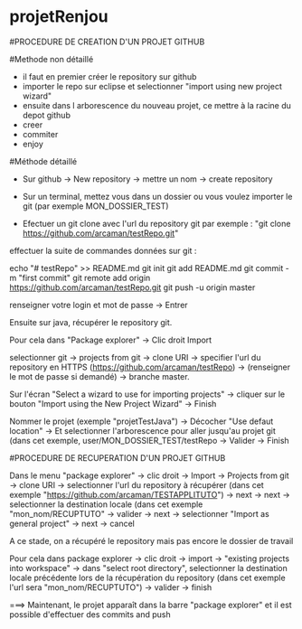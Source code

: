 # projetRenjou

#PROCEDURE DE CREATION D'UN PROJET GITHUB

#Methode non détaillé
- il faut en premier créer le repository sur github
- importer le repo sur eclipse et selectionner "import using new project wizard"
- ensuite dans l arborescence du nouveau projet, ce mettre à la racine du depot github
- creer
- commiter
- enjoy


#Méthode détaillé
- Sur github -> New repository -> mettre un nom -> create repository

- Sur un terminal, mettez vous dans un dossier ou vous voulez importer le git (par exemple MON_DOSSIER_TEST)

- Efectuer un git clone avec l'url du repository git par exemple : "git clone https://github.com/arcaman/testRepo.git"

effectuer la suite de commandes données sur git : 

echo "# testRepo" >> README.md
git init
git add README.md
git commit -m "first commit"
git remote add origin https://github.com/arcaman/testRepo.git
git push -u origin master

renseigner votre login et mot de passe -> Entrer

Ensuite sur java, récupérer le repository git.

Pour cela dans "Package explorer" -> Clic droit Import 

selectionner git -> projects from git -> clone URI -> specifier l'url du repository en HTTPS (https://github.com/arcaman/testRepo) -> (renseigner le mot de passe si demandé) -> branche master.

Sur l'écran "Select a wizard to use for importing projects" -> cliquer sur le bouton "Import using the New Project Wizard" -> Finish

Nommer le projet (exemple "projetTestJava") -> Décocher "Use defaut location" -> Et selectionner l'arborescence pour aller jusqu'au projet git (dans cet exemple, user/MON_DOSSIER_TEST/testRepo -> Valider -> Finish


#PROCEDURE DE RECUPERATION D'UN PROJET GITHUB

Dans le menu "package explorer" -> clic droit -> Import -> Projects from git -> clone URI -> selectionner l'url du repository à récupérer (dans cet exemple "https://github.com/arcaman/TESTAPPLITUTO") -> next -> next -> selectionner la destination locale (dans cet exemple "mon_nom/RECUPTUTO" -> valider -> next -> selectionner "Import as general project" -> next -> cancel

A ce stade, on a récupéré le repository mais pas encore le dossier de travail

Pour cela dans package explorer -> clic droit -> import -> "existing projects into workspace" -> dans "select root directory", selectionner la destination locale précédente lors de la récupération du repository (dans cet exemple l'url sera "mon_nom/RECUPTUTO") -> valider -> finish

===> Maintenant, le projet apparaît dans la barre "package explorer" et il est possible d'effectuer des commits and push
